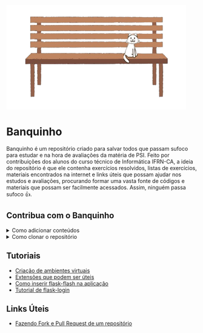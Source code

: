 ![banquinho](resumos/Imagens%20Usadas/banquinho.png)

# Banquinho
Banquinho é um repositório criado para salvar todos que passam sufoco para estudar e na hora de avaliações da matéria de PSI. Feito por contribuições dos alunos do curso técnico de Informática IFRN-CA, a ideia do repositório é que ele contenha exercícios resolvidos, listas de exercícios, materiais encontrados na internet e links úteis que possam ajudar nos estudos e avaliações, procurando formar uma vasta fonte de códigos e materiais que possam ser facilmente acessados. Assim, ninguém passa sufoco 👍.

## Contribua com o Banquinho
<details>
  <summary>Como adicionar conteúdos</summary>
  
  * [Em breve um tutorial de como fazer fork e pull requests]
</details>

<details>
  <summary>Como clonar o repositório</summary>
  
  * Para ter este repositório direto no seu pc, utilize:
    ```git
    git clone https://github.com/livialop/Banquinho.git
    ```
</details>

## Tutoriais 
* [Criação de ambientes virtuais](wikis/ambientesvirtuais.md)
* [Extensões que podem ser úteis](wikis/extensoes.md)
* [Como inserir flask-flash na aplicação](wikis/flask-flash.md)
* [Tutorial de flask-login](wikis/flask-login.md)

## Links Úteis
* [Fazendo Fork e Pull Request de um repositório](https://www.youtube.com/watch?v=n_GEGPuNNRA)



